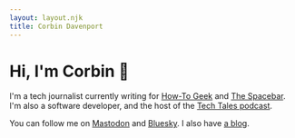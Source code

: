 ```yaml
---
layout: layout.njk
title: Corbin Davenport
---
```


# Hi, I'm Corbin 👋

I'm a tech journalist currently writing for [How-To Geek](https://www.howtogeek.com/) and [The Spacebar](https://www.spacebar.news/). I'm also a software developer, and the host of the [Tech Tales podcast](https://techtalesshow.com/?utm_source=corbin.io).

You can follow me on [Mastodon](https://toot.community/@corbin) and [Bluesky](https://bsky.app/profile/corbin.io). I also have [a blog](https://blog.corbin.io).